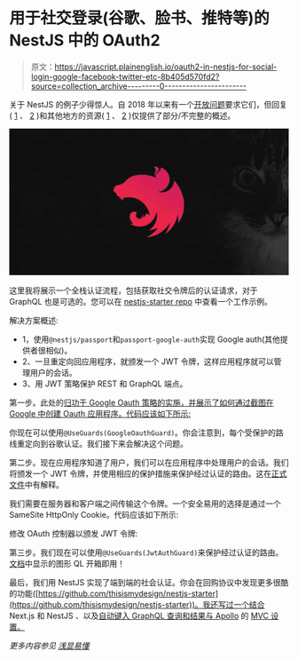 # 用于社交登录(谷歌、脸书、推特等)的 NestJS 中的 OAuth2

> 原文：<https://javascript.plainenglish.io/oauth2-in-nestjs-for-social-login-google-facebook-twitter-etc-8b405d570fd2?source=collection_archive---------0----------------------->

关于 NestJS 的例子少得惊人。自 2018 年以来有一个[开放问题](https://github.com/nestjs/docs.nestjs.com/issues/75)要求它们，但回复( [1](https://github.com/nestjs/docs.nestjs.com/issues/75#issuecomment-436275866) 、 [2](https://github.com/nestjs/docs.nestjs.com/issues/75#issuecomment-437791849) )和其他地方的资源( [1](https://dev.to/imichaelowolabi/how-to-implement-login-with-google-in-nest-js-2aoa) 、 [2](https://stackoverflow.com/questions/67237523/oauth2-flow-in-full-stack-nestjs-application) )仅提供了部分/不完整的概述。

![](img/e6dd9e4aabd09f3d4d454f2d5d5b582f.png)

这里我将展示一个全栈认证流程，包括获取社交令牌后的认证请求，对于 GraphQL 也是可选的。您可以在 [nestjs-starter repo](https://github.com/thisismydesign/nestjs-starter) 中查看一个工作示例。

解决方案概述:

*   1，使用`@nestjs/passport`和`passport-google-auth`实现 Google auth(其他提供者很相似)。
*   2、一旦重定向回应用程序，就颁发一个 JWT 令牌，这样应用程序就可以管理用户的会话。
*   3、用 JWT 策略保护 REST 和 GraphQL 端点。

第一步。此处的[归功于 Google Oauth 策略的实施，并展示了如何通过截图在 Google 中创建 Oauth 应用程序。代码应该如下所示:](https://dev.to/imichaelowolabi/how-to-implement-login-with-google-in-nest-js-2aoa)

你现在可以使用`@UseGuards(GoogleOauthGuard)`。你会注意到，每个受保护的路线重定向到谷歌认证。我们接下来会解决这个问题。

第二步。现在应用程序知道了用户，我们可以在应用程序中处理用户的会话。我们将颁发一个 JWT 令牌，并使用相应的保护措施来保护经过认证的路由。这在[正式文件](https://docs.nestjs.com/security/authentication)中有解释。

我们需要在服务器和客户端之间传输这个令牌。一个安全易用的选择是通过一个 SameSite HttpOnly Cookie。代码应该如下所示:

修改 OAuth 控制器以颁发 JWT 令牌:

第三步。我们现在可以使用`@UseGuards(JwtAuthGuard)`来保护经过认证的路由。[文档](https://docs.nestjs.com/security/authentication#graphql)中显示的图形 QL 开箱即用！

最后，我们用 NestJS 实现了端到端的社会认证。你会在回购协议中发现更多很酷的功能([https://github.com/thisismydesign/nestjs-starter](https://github.com/thisismydesign/nestjs-starter))。我还写过一个结合 Next.js 和 NestJS 、以及[自动键入 GraphQL 查询和结果与 Apollo](https://csaba-apagyi.medium.com/automagically-typed-graphql-queries-and-results-with-apollo-3731bad989aa) 的 [MVC 设置。](https://csaba-apagyi.medium.com/nestjs-react-next-js-in-one-mvc-repo-for-rapid-prototyping-faed42a194ca)

*更多内容参见* [*浅显易懂*](http://plainenglish.io/)